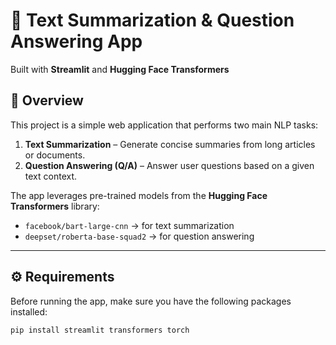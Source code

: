 # 📝 Text Summarization & Question Answering App  
Built with **Streamlit** and **Hugging Face Transformers**

## 📖 Overview  
This project is a simple web application that performs two main NLP tasks:

1. **Text Summarization** – Generate concise summaries from long articles or documents.  
2. **Question Answering (Q/A)** – Answer user questions based on a given text context.  

The app leverages pre-trained models from the **Hugging Face Transformers** library:
- `facebook/bart-large-cnn` → for text summarization  
- `deepset/roberta-base-squad2` → for question answering  

---

## ⚙️ Requirements  

Before running the app, make sure you have the following packages installed:

```bash
pip install streamlit transformers torch

